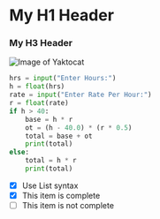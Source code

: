 # My H1 Header
### My H3 Header
![Image of Yaktocat](https://octodex.github.com/images/yaktocat.png)
```python
hrs = input("Enter Hours:")
h = float(hrs)
rate = input("Enter Rate Per Hour:")
r = float(rate)
if h > 40:
    base = h * r
    ot = (h - 40.0) * (r * 0.5)
    total = base + ot
    print(total)
else:
    total = h * r
    print(total)
 ```
- [x] Use List syntax
- [x] This item is complete
- [ ] This item is not complete
